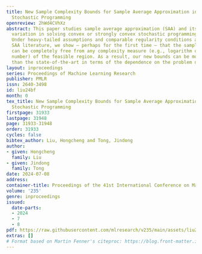 ```yaml
---
title: New Sample Complexity Bounds for Sample Average Approximation in Heavy-Tailed
  Stochastic Programming
openreview: 2hWd4CVhXz
abstract: This paper studies sample average approximation (SAA) and its simple regularized
  variation in solving convex or strongly convex stochastic programming problems.
  Under heavy-tailed assumptions and comparable regularity conditions as in the typical
  SAA literature, we show — perhaps for the first time — that the sample complexity
  can be completely free from any complexity measure (e.g., logarithm of the covering
  number) of the feasible region. As a result, our new bounds can be more advantageous
  than the state-of-the-art in terms of the dependence on the problem dimensionality.
layout: inproceedings
series: Proceedings of Machine Learning Research
publisher: PMLR
issn: 2640-3498
id: liu24bf
month: 0
tex_title: New Sample Complexity Bounds for Sample Average Approximation in Heavy-Tailed
  Stochastic Programming
firstpage: 31933
lastpage: 31948
page: 31933-31948
order: 31933
cycles: false
bibtex_author: Liu, Hongcheng and Tong, Jindong
author:
- given: Hongcheng
  family: Liu
- given: Jindong
  family: Tong
date: 2024-07-08
address:
container-title: Proceedings of the 41st International Conference on Machine Learning
volume: '235'
genre: inproceedings
issued:
  date-parts:
  - 2024
  - 7
  - 8
pdf: https://raw.githubusercontent.com/mlresearch/v235/main/assets/liu24bf/liu24bf.pdf
extras: []
# Format based on Martin Fenner's citeproc: https://blog.front-matter.io/posts/citeproc-yaml-for-bibliographies/
---
```

